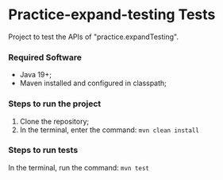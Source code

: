 # Practice-expand-testing Tests

Project to test the APIs of "practice.expandTesting".

### Required Software
- Java 19+;
- Maven installed and configured in classpath;

### Steps to run the project

1. Clone the repository;
2. In the terminal, enter the command: `mvn clean install`

### Steps to run tests
In the terminal, run the command: `mvn test`